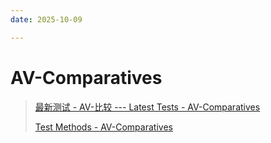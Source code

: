 ```yaml
---
date: 2025-10-09

---
```


# AV-Comparatives

> [最新测试 - AV-比较 --- Latest Tests - AV-Comparatives](https://www.av-comparatives.org/latest-tests/)
>
> [Test Methods - AV-Comparatives](https://www.av-comparatives.org/consumer/test-methods/)

